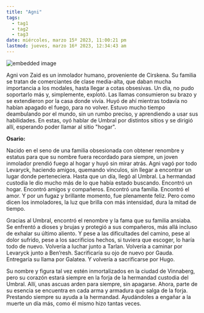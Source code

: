 ```yaml
---
title: "Agni"
tags:
  - tag1
  - tag2
  - tag3
date: miércoles, marzo 15º 2023, 11:00:21 pm
lastmod: jueves, marzo 16º 2023, 12:34:43 am
---
```


![embedded image](https://assets.legendkeeper.com/dbab40f0-12ff-45f6-a9f1-8427bc7a7881.png "Attachment")

Agni von Zaid es un inmolador humano, proveniente de Cirskena. Su familia se tratan de comerciantes de clase media-alta, que daban mucha importancia a los modales, hasta llegar a cotas obsesivas. Un día, no pudo soportarlo más y, simplemente, explotó. Las llamas consumieron su brazo y se extendieron por la casa donde vivía. Huyó de ahí mientras todavía no habían apagado el fuego, para no volver. Estuvo mucho tiempo deambulando por el mundo, sin un rumbo preciso, y aprendiendo a usar sus habilidades. En estas, oyó hablar de Umbral por distintos sitios y se dirigió allí, esperando poder llamar al sitio "hogar".

**Osario:**

Nacido en el seno de una familia obsesionada con obtener renombre y estatus para que su nombre fuera recordado para siempre, un joven inmolador prendió fuego al hogar y huyó sin mirar atrás. Agni vagó por todo Levaryck, haciendo amigos, quemando vínculos, sin llegar a encontrar un lugar donde perteneciera. Hasta que un día, llegó al Umbral. La hermandad custodia le dio mucho más de lo que había estado buscando. Encontró un hogar. Encontró amigos y compañeros. Encontró una familia. Encontró el amor. Y por un fugaz y brillante momento, fue plenamente feliz. Pero como dicen los inmoladores, la luz que brilla con más intensidad, dura la mitad de tiempo.

Gracias al Umbral, encontró el renombre y la fama que su familia ansiaba. Se enfrentó a dioses y brujas y protegió a sus compañeros, más allá incluso de exhalar su último aliento. Y pese a las dificultades del camino, pese al dolor sufrido, pese a los sacrificios hechos, si tuviera que escoger, lo haría todo de nuevo. Volvería a luchar junto a Tarlan. Volvería a caminar por Levaryck junto a Ben’resh. Sacrificaría su ojo de nuevo por Gauda. Entregaría su llama por Galatea. Y volvería a sacrificarse por Hugo.

Su nombre y figura tal vez estén inmortalizados en la ciudad de Vinnaberg, pero su corazón estará siempre en la forja de la hermandad custodia del Umbral. Allí, unas ascuas arden para siempre, sin apagarse. Ahora, parte de su esencia se encuentra en cada arma y armadura que salga de la forja. Prestando siempre su ayuda a la hermandad. Ayudándoles a engañar a la muerte un día más, como él mismo hizo tantas veces.
